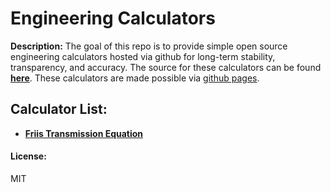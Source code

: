 # Engineering Calculators 

**Description:** The goal of this repo is to provide simple open source engineering calculators hosted via github for long-term stability, transparency, and accuracy. The source for these calculators can be found **[here](https://github.com/NateZimmer/myCalcs)**. These calculators are made possible via [github pages](https://pages.github.com/).


## Calculator List:

- **[Friis Transmission Equation](https://natezimmer.github.io/myCalcs/calculators/friis/index.html)**


#### License: 

MIT
